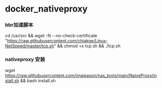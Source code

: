 # docker_nativeproxy

### bbr加速脚本
cd /usr/src && wget -N --no-check-certificate "https://raw.githubusercontent.com/chiakge/Linux-NetSpeed/master/tcp.sh" && chmod +x tcp.sh && ./tcp.sh


### nativeproxy 安装

wget https://raw.githubusercontent.com/imajeason/nas_tools/main/NaiveProxy/install.sh && bash install.sh
